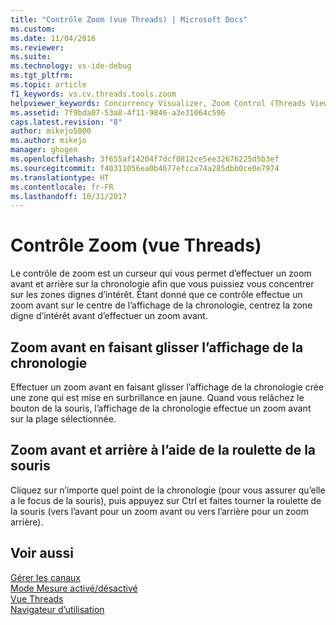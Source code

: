 ```yaml
---
title: "Contrôle Zoom (vue Threads) | Microsoft Docs"
ms.custom: 
ms.date: 11/04/2016
ms.reviewer: 
ms.suite: 
ms.technology: vs-ide-debug
ms.tgt_pltfrm: 
ms.topic: article
f1_keywords: vs.cv.threads.tools.zoom
helpviewer_keywords: Concurrency Visualizer, Zoom Control (Threads View)
ms.assetid: 7f9bda07-53a8-4f11-9846-a3e31064c596
caps.latest.revision: "8"
author: mikejo5000
ms.author: mikejo
manager: ghogen
ms.openlocfilehash: 3f655af14204f7dcf0812ce5ee32676225d5b3ef
ms.sourcegitcommit: f40311056ea0b4677efcca74a285dbb0ce0e7974
ms.translationtype: HT
ms.contentlocale: fr-FR
ms.lasthandoff: 10/31/2017
---
```

# <a name="zoom-control-threads-view"></a>Contrôle Zoom (vue Threads)
Le contrôle de zoom est un curseur qui vous permet d’effectuer un zoom avant et arrière sur la chronologie afin que vous puissiez vous concentrer sur les zones dignes d’intérêt. Étant donné que ce contrôle effectue un zoom avant sur le centre de l’affichage de la chronologie, centrez la zone digne d’intérêt avant d’effectuer un zoom avant.  
  
## <a name="zooming-in-by-dragging-in-the-timeline-view"></a>Zoom avant en faisant glisser l’affichage de la chronologie  
 Effectuer un zoom avant en faisant glisser l’affichage de la chronologie crée une zone qui est mise en surbrillance en jaune. Quand vous relâchez le bouton de la souris, l’affichage de la chronologie effectue un zoom avant sur la plage sélectionnée.  
  
## <a name="zooming-in-and-out-by-using-the-mouse-wheel"></a>Zoom avant et arrière à l’aide de la roulette de la souris  
 Cliquez sur n’importe quel point de la chronologie (pour vous assurer qu’elle a le focus de la souris), puis appuyez sur Ctrl et faites tourner la roulette de la souris (vers l’avant pour un zoom avant ou vers l’arrière pour un zoom arrière).  
  
## <a name="see-also"></a>Voir aussi  
 [Gérer les canaux](../profiling/manage-channels.md)   
 [Mode Mesure activé/désactivé](../profiling/measure-mode-on-off.md)   
 [Vue Threads](../profiling/threads-view-parallel-performance.md)   
 [Navigateur d’utilisation](../profiling/utilization-navigator.md)